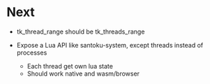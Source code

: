 # Next

- tk_thread_range should be tk_threads_range

- Expose a Lua API like santoku-system, except threads instead of processes
    - Each thread get own lua state
    - Should work native and wasm/browser

